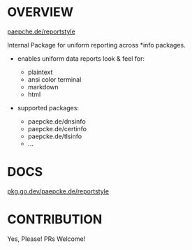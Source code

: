 # OVERVIEW

[paepche.de/reportstyle](https://paepcke.de/reportstyle)

Internal Package for uniform reporting across \*info packages. 

- enables uniform data reports look & feel for:
	- plaintext
	- ansi color terminal 
	- markdown 
	- html

- supported packages:
	- paepcke.de/dnsinfo
	- paepcke.de/certinfo
	- paepcke.de/tlsinfo
	- ...

# DOCS

[pkg.go.dev/paepcke.de/reportstyle](https://pkg.go.dev/paepcke.de/reportstyle)

# CONTRIBUTION

Yes, Please! PRs Welcome! 
